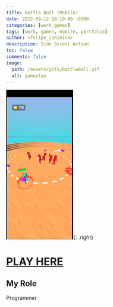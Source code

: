 ```yaml
---
title: Battle Ball (Mobile)
date: 2022-09-12 18:10:00 -0300
categories: [work_games]
tags: [work, games, mobile, portfolio]
author: <felipe_ishimine>
description: Side Scroll Action
toc: false
comments: false
image:
  path: /assets/gifs/BattleBall.gif
  alt: gameplay  
---
```



![Gameplay](/assets/gifs/BattleBall.gif){: .right}

# [PLAY HERE](https://play.google.com/store/apps/details?id=com.gameever.circleball)

## My Role
Programmer